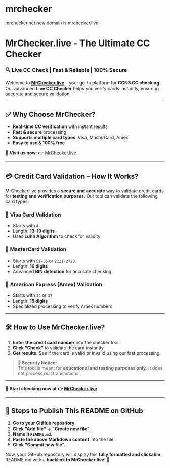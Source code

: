 # mrchecker
mrchecker.net new domain is mrchecker.live

# **MrChecker.live - The Ultimate CC Checker**  
### 🔍 Live CC Check | Fast & Reliable | 100% Secure  

Welcome to **[MrChecker.live](https://mrchecker.live)** – your go-to platform for **CCN3 CC checking**. Our advanced **Live CC Checker** helps you verify cards instantly, ensuring accurate and secure validation.

---

## ✅ **Why Choose MrChecker?**
- **Real-time CC verification** with instant results  
- **Fast & secure** processing  
- **Supports multiple card types**: Visa, MasterCard, Amex  
- **Easy to use & 100% free**  

🔗 **Visit us now**: 👉 [MrChecker.live](https://mrchecker.live)  

---

## 💳 **Credit Card Validation – How It Works?**
MrChecker.live provides a **secure and accurate** way to validate credit cards for **testing and verification purposes**. Our tool can validate the following card types:

### 🔹 **Visa Card Validation**  
- Starts with `4`  
- Length: **13-19 digits**  
- Uses **Luhn Algorithm** to check for validity  

### 🔹 **MasterCard Validation**  
- Starts with `51-55` or `2221-2720`  
- Length: **16 digits**  
- Advanced **BIN detection** for accurate checking  

### 🔹 **American Express (Amex) Validation**  
- Starts with `34` or `37`  
- Length: **15 digits**  
- Specialized processing to verify Amex numbers  

---

## 🛠 **How to Use MrChecker.live?**
1. **Enter the credit card number** into the checker tool.  
2. **Click “Check”** to validate the card instantly.  
3. **Get results**: See if the card is valid or invalid using our fast processing.  

> **🔐 Security Notice:**  
> This tool is meant for **educational and testing purposes only**. It does not process real transactions.

---

🚀 **Start checking now at 👉 [MrChecker.live](https://mrchecker.live)**  

---

## 📌 **Steps to Publish This README on GitHub**
1. **Go to your GitHub repository.**  
2. **Click "Add file" → "Create new file".**  
3. **Name it `README.md`.**  
4. **Paste the above Markdown content** into the file.  
5. **Click "Commit new file".**  

Now, your GitHub repository will display this **fully formatted and clickable** README.md with a **backlink to MrChecker.live**! 🚀  
